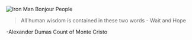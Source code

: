 ![Iron Man](https://assetsio.reedpopcdn.com/civil-war-still.jpg?width=1200&height=1200&fit=bounds&quality=70&format=jpg&auto=webp)
Bonjour People

> All human wisdom is contained in these two words - Wait and Hope

-Alexander Dumas Count of Monte Cristo
